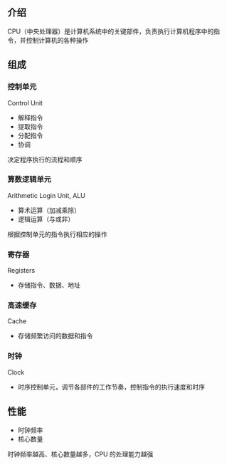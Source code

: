 ## 介绍

CPU（中央处理器）是计算机系统中的关键部件，负责执行计算机程序中的指令，并控制计算机的各种操作
## 组成
### 控制单元

Control Unit

- 解释指令
- 提取指令
- 分配指令
- 协调

决定程序执行的流程和顺序
### 算数逻辑单元

Arithmetic Login Unit, ALU

- 算术运算（加减乘除）
- 逻辑运算（与或非）

根据控制单元的指令执行相应的操作
### 寄存器

Registers

- 存储指令、数据、地址
### 高速缓存

Cache

- 存储频繁访问的数据和指令
### 时钟

Clock

- 时序控制单元，调节各部件的工作节奏，控制指令的执行速度和时序
## 性能

- 时钟频率
- 核心数量

时钟频率越高、核心数量越多，CPU 的处理能力越强

